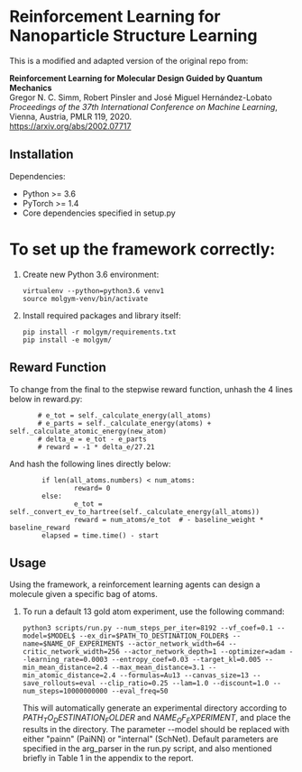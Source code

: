 # Reinforcement Learning for Nanoparticle Structure Learning
This is a modified and adapted version of the original repo from:

**Reinforcement Learning for Molecular Design Guided by Quantum Mechanics**<br>
Gregor N. C. Simm, Robert Pinsler and José Miguel Hernández-Lobato <br>
*Proceedings of the 37th International Conference on Machine Learning*, Vienna, Austria, PMLR 119, 2020.<br>
https://arxiv.org/abs/2002.07717

## Installation

Dependencies:
* Python  >= 3.6
* PyTorch >= 1.4
* Core dependencies specified in setup.py

# To set up the framework correctly:

1. Create new Python 3.6 environment:
   ```text
   virtualenv --python=python3.6 venv1
   source molgym-venv/bin/activate
   ```

2. Install required packages and library itself:
   ```text
   pip install -r molgym/requirements.txt
   pip install -e molgym/
   ```
## Reward Function
To change from the final to the stepwise reward function, unhash the 4 lines below in reward.py:
```text
       # e_tot = self._calculate_energy(all_atoms)
       # e_parts = self._calculate_energy(atoms) + self._calculate_atomic_energy(new_atom)
       # delta_e = e_tot - e_parts
       # reward = -1 * delta_e/27.21

```
And hash the following lines directly below:
```text
        if len(all_atoms.numbers) < num_atoms:
                reward= 0                
        else:
                e_tot = self._convert_ev_to_hartree(self._calculate_energy(all_atoms))
                reward = num_atoms/e_tot  # - baseline_weight * baseline_reward  
        elapsed = time.time() - start
```
## Usage

Using the framework, a reinforcement learning agents can design a molecule given a specific bag of atoms. 

1. To run a default 13 gold atom experiment, use the following command:

    ```
    python3 scripts/run.py --num_steps_per_iter=8192 --vf_coef=0.1 --model=$MODEL$ --ex_dir=$PATH_TO_DESTINATION_FOLDER$ --name=$NAME_OF_EXPERIMENT$ --actor_network_width=64 --critic_network_width=256 --actor_network_depth=1 --optimizer=adam --learning_rate=0.0003 --entropy_coef=0.03 --target_kl=0.005 --min_mean_distance=2.4 --max_mean_distance=3.1 --min_atomic_distance=2.4 --formulas=Au13 --canvas_size=13 --save_rollouts=eval --clip_ratio=0.25 --lam=1.0 --discount=1.0 --num_steps=10000000000 --eval_freq=50
    ```
    
    This will automatically generate an experimental directory according to $PATH_TO_DESTINATION_FOLDER$ and $NAME_OF_EXPERIMENT$, and place the results in the     directory. 
    The parameter --model should be replaced with either "painn" (PaiNN) or "internal" (SchNet).
    Default parameters are specified in the arg_parser in the run.py script, and also mentioned briefly in Table 1 in the appendix to the report.
